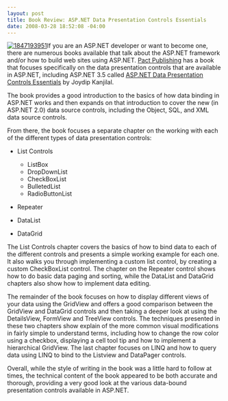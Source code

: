```yaml
---
layout: post
title: Book Review: ASP.NET Data Presentation Controls Essentials
date: 2008-03-28 18:52:08 -04:00
---
```


[![1847193951](http://gwb.blob.core.windows.net/sdorman/WindowsLiveWriter/Boo.NETDataPresentationControlsEssential_103C1/1847193951_3.png)](http://www.packtpub.com/#)If you are an ASP.NET developer or want to become one,  there are numerous books available that talk about the ASP.NET framework and/or how to build web sites using ASP.NET. [Pact Publishing](http://www.packtpub.com) has a book that focuses specifically on the data presentation controls that are available in ASP.NET, including ASP.NET 3.5 called <u>[ASP.NET Data Presentation Controls Essentials](http://www.amazon.com/gp/redirect.html?ie=UTF8&location=http%3A%2F%2Fwww.amazon.com%2Fexec%2Fobidos%2FASIN%2F1847193951&tag=scotdorm-20&linkCode=ur2&camp=1789&creative=9325)</u> by Joydip Kanjilal.

The book provides a good introduction to the basics of how data binding in ASP.NET works and then expands on that introduction to cover the new (in ASP.NET 2.0) data source controls, including the Object, SQL, and XML data source controls.

From there, the book focuses a separate chapter on the working with each of the different types of data presentation controls:

*   List Controls      

    *   ListBox 
    *   DropDownList 
    *   CheckBoxList 
    *   BulletedList 
    *   RadioButtonList    
*   Repeater 
*   DataList 
*   DataGrid   

The List Controls chapter covers the basics of how to bind data to each of the different controls and presents a simple working example for each one. It also walks you through implementing a custom list control, by creating a custom CheckBoxList control. The chapter on the Repeater control shows how to do basic data paging and sorting, while the DataList and DataGrid chapters also show how to implement data editing.

The remainder of the book focuses on how to display different views of your data using the GridView and offers a good comparison between the GridView and DataGrid controls and then taking a deeper look at using the DetailsView, FormView and TreeView controls. The techniques presented in these two chapters show explain of the more common visual modifications in fairly simple to understand terms, including how to change the row color using a checkbox, displaying a cell tool tip and how to implement a hierarchical GridView. The last chapter focuses on LINQ and how to query data using LINQ to bind to the Listview and DataPager controls.

Overall, while the style of writing in the book was a little hard to follow at times, the technical content of the book appeared to be both accurate and thorough, providing a very good look at the various data-bound presentation controls available in ASP.NET.
